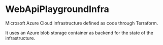 # WebApiPlaygroundInfra

Microsoft Azure Cloud infrastructure defined as code through Terraform.

It uses an Azure blob storage container as backend for the state of the infrastructure.